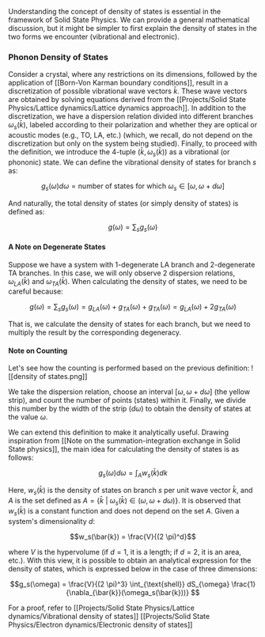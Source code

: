 Understanding the concept of density of states is essential in the framework of Solid State Physics. We can provide a general mathematical discussion, but it might be simpler to first explain the density of states in the two forms we encounter (vibrational and electronic).

### Phonon Density of States

Consider a crystal, where any restrictions on its dimensions, followed by the application of [[Born-Von Karman boundary conditions]], result in a discretization of possible vibrational wave vectors $\bar{k}$. These wave vectors are obtained by solving equations derived from the [[Projects/Solid State Physics/Lattice dynamics/Lattice dynamics approach]].
In addition to the discretization, we have a dispersion relation divided into different branches $\omega_s(\bar{k})$, labeled according to their polarization and whether they are optical or acoustic modes (e.g., TO, LA, etc.) (which, we recall, do not depend on the discretization but only on the system being studied).
Finally, to proceed with the definition, we introduce the 4-tuple $(\bar{k}, \omega_s(\bar{k}))$ as a vibrational (or phononic) state.
We can define the vibrational density of states for branch $s$ as:

$$g_s(\omega)d\omega = \text{number of states for which }\omega_s\in [\omega, \omega+d\omega] $$

And naturally, the total density of states (or simply density of states) is defined as:

$$g(\omega)= \sum_sg_s(\omega)$$
#### A Note on Degenerate States
Suppose we have a system with 1-degenerate LA branch and 2-degenerate TA branches. In this case, we will only observe 2 dispersion relations, $\omega_{LA}(\bar{k})$ and $\omega_{TA}(\bar{k})$.
When calculating the density of states, we need to be careful because:

$$g(\omega) = \sum_sg_s(\omega) = g_{LA}(\omega) + g_{TA}(\omega) + g_{TA}(\omega) = g_{LA}(\omega) + 2g_{TA}(\omega)  $$

That is, we calculate the density of states for each branch, but we need to multiply the result by the 
corresponding degeneracy.

#### Note on Counting

Let's see how the counting is performed based on the previous definition:
![[density of states.png]]

We take the dispersion relation, choose an interval $[\omega, \omega +d\omega]$ (the yellow strip), and count the number of points (states) within it.
Finally, we divide this number by the width of the strip ($d\omega$) to obtain the density of states at the value $\omega$.

We can extend this definition to make it analytically useful. Drawing inspiration from [[Note on the summation-integration exchange in Solid State physics]], the main idea for calculating the density of states is as follows:

$$ g_s(\omega)d\omega = \int_A w_s(\bar{k}) dk$$

Here, $w_s(\bar{k})$ is the density of states on branch $s$ per unit wave vector $\bar{k}$, and $A$ is the set defined as $A=\{ \bar{k}\  |\  \omega_s(\bar{k}) \in (\omega,\omega+d\omega)\}$.
It is observed that $w_s(\bar{k})$ is a constant function and does not depend on the set $A$. Given a system's dimensionality $d$:

$$w_s(\bar{k}) = \frac{V}{(2 \pi)^d}$$

where $V$ is the hypervolume (if $d=1$, it is a length; if $d=2$, it is an area, etc.).
With this view, it is possible to obtain an analytical expression for the density of states, which is expressed below in the case of three dimensions:

$$g_s(\omega) = \frac{V}{(2 \pi)^3} \int_{\text{shell}} dS_{\omega} \frac{1}{\nabla_{\bar{k}}(\omega_s(\bar{k}))} $$

For a proof, refer to [[Projects/Solid State Physics/Lattice dynamics/Vibrational density of states]]
[[Projects/Solid State Physics/Electron dynamics/Electronic density of states]]